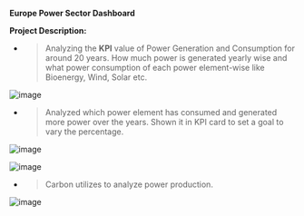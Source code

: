 **Europe Power Sector Dashboard**

**Project Description:**
    
- >Analyzing the **KPI** value of Power Generation and Consumption for around 20 years. How much power is generated yearly wise and what power consumption of each power element-wise like Bioenergy, Wind, Solar etc.

![image](https://github.com/Meenaharshini/Power-BI-Analysis/assets/108173891/5c302f54-2616-48ab-9e91-efd7e0dcfb59)

- >Analyzed which power element has consumed and generated more power over the years. Shown it in KPI card to set a goal to vary the percentage.


![image](https://github.com/Meenaharshini/Power-BI-Analysis/assets/108173891/4841c7ce-6fda-4143-b573-d39984ea732f)


![image](https://github.com/Meenaharshini/Power-BI-Analysis/assets/108173891/1af260fc-5d29-4922-bb2a-7de6b927feb9)

- >Carbon utilizes to analyze power production.


![image](https://github.com/Meenaharshini/Power-BI-Analysis/assets/108173891/2bc5f2b5-57e8-49e3-9a57-e2c8bccb8f53)



